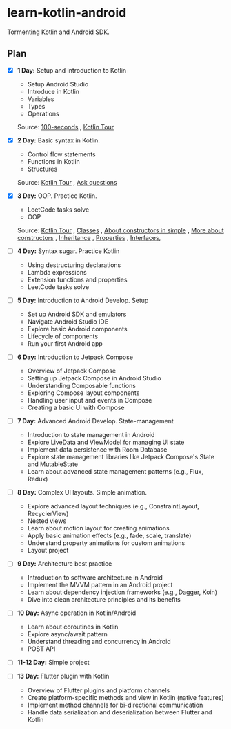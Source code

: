 # learn-kotlin-android

Tormenting Kotlin and Android SDK.

## Plan

- [x] **1 Day:** Setup and introduction to Kotlin
  - Setup Android Studio
  - Introduce in Kotlin
  - Variables
  - Types
  - Operations

  Source: [100-seconds](https://www.youtube.com/watch?v=xT8oP0wy-A0)
  , [Kotlin Tour](https://kotlinlang.org/docs/kotlin-tour-welcome.html)

- [x] **2 Day:** Basic syntax in Kotlin.
  - Control flow statements
  - Functions in Kotlin
  - Structures

  Source: [Kotlin Tour](https://kotlinlang.org/docs/kotlin-tour-collections.html)
  , [Ask questions](https://stackoverflow.com/)

- [x] **3 Day:** OOP. Practice Kotlin.
  - LeetCode tasks solve
  - OOP

  Source: [Kotlin Tour](https://kotlinlang.org/docs/kotlin-tour-classes.html)
  , [Classes](https://kotlinlang.org/docs/classes.html)
  , [About constructors in simple](https://www.baeldung.com/kotlin/constructors)
  , [More about constructors](https://www.programiz.com/kotlin-programming/constructors)
  , [Inheritance](https://kotlinlang.org/docs/inheritance.html)
  , [Properties](https://kotlinlang.org/docs/properties.html#late-initialized-properties-and-variables)
  , [Interfaces](https://kotlinlang.org/docs/interfaces.html),

- [ ] **4 Day:** Syntax sugar. Practice Kotlin
  - Using destructuring declarations
  - Lambda expressions
  - Extension functions and properties
  - LeetCode tasks solve

- [ ] **5 Day:** Introduction to Android Develop. Setup
  - Set up Android SDK and emulators
  - Navigate Android Studio IDE
  - Explore basic Android components
  - Lifecycle of components
  - Run your first Android app

- [ ] **6 Day:** Introduction to Jetpack Compose
  - Overview of Jetpack Compose
  - Setting up Jetpack Compose in Android Studio
  - Understanding Composable functions
  - Exploring Compose layout components
  - Handling user input and events in Compose
  - Creating a basic UI with Compose

- [ ] **7 Day:** Advanced Android Develop. State-management
  - Introduction to state management in Android
  - Explore LiveData and ViewModel for managing UI state
  - Implement data persistence with Room Database
  - Explore state management libraries like Jetpack Compose's State and MutableState
  - Learn about advanced state management patterns (e.g., Flux, Redux)

- [ ] **8 Day:** Complex UI layouts. Simple animation.
  - Explore advanced layout techniques (e.g., ConstraintLayout, RecyclerView)
  - Nested views
  - Learn about motion layout for creating animations
  - Apply basic animation effects (e.g., fade, scale, translate)
  - Understand property animations for custom animations
  - Layout project

- [ ] **9 Day:** Architecture best practice
  - Introduction to software architecture in Android
  - Implement the MVVM pattern in an Android project
  - Learn about dependency injection frameworks (e.g., Dagger, Koin)
  - Dive into clean architecture principles and its benefits

- [ ] **10 Day:** Async operation in Kotlin/Android
  - Learn about coroutines in Kotlin
  - Explore async/await pattern
  - Understand threading and concurrency in Android
  - POST API

- [ ] **11-12 Day:** Simple project

- [ ] **13 Day:** Flutter plugin with Kotlin
  - Overview of Flutter plugins and platform channels
  - Create platform-specific methods and view in Kotlin (native features)
  - Implement method channels for bi-directional communication
  - Handle data serialization and deserialization between Flutter and Kotlin
